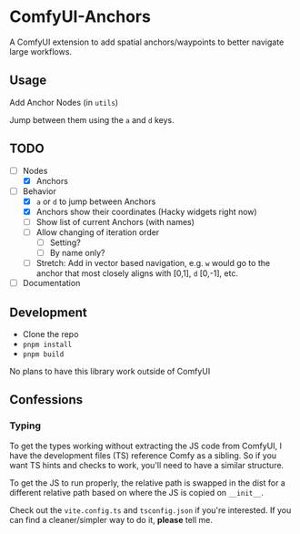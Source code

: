 # ComfyUI-Anchors

A ComfyUI extension to add spatial anchors/waypoints to better navigate large workflows.

## Usage

Add Anchor Nodes (in `utils`)

Jump between them using the `a` and `d` keys.

## TODO

- [ ] Nodes
  - [x] Anchors
- [ ] Behavior
  - [x] `a` or `d` to jump between Anchors
  - [x] Anchors show their coordinates (Hacky widgets right now)
  - [ ] Show list of current Anchors (with names)
  - [ ] Allow changing of iteration order
    - [ ] Setting?
    - [ ] By name only?
  - [ ] Stretch: Add in vector based navigation, e.g. `w` would go to the anchor that most closely aligns with [0,1], `d` [0,-1], etc.
- [ ] Documentation

## Development

- Clone the repo
- `pnpm install`
- `pnpm build`

No plans to have this library work outside of ComfyUI

## Confessions

### Typing

To get the types working without extracting the JS code from ComfyUI, I have the development files (TS) reference Comfy as a sibling. So if you want TS hints and checks to work, you'll need to have a similar structure.

To get the JS to run properly, the relative path is swapped in the dist for a different relative path based on where the JS is copied on `__init__`.

Check out the `vite.config.ts` and `tsconfig.json` if you're interested. If you can find a cleaner/simpler way to do it, **please** tell me.
